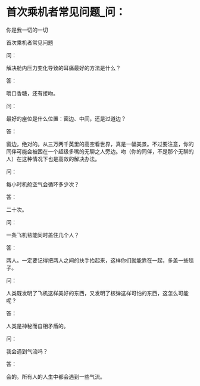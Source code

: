 # 首次乘机者常见问题_问：

你是我一切的一切

首次乘机者常见问题

问：

解决舱内压力变化导致的耳痛最好的方法是什么？

答：

嚼口香糖，还有接吻。

问：

最好的座位是什么位置：窗边、中间，还是过道边？

答：

窗边，绝对的。从三万两千英里的高空看世界，真是一幅美景。不过要注意，你的同伴可能会被困在一个超级多嘴的无聊之人旁边。吻（你的同伴，不是那个无聊的人）在这种情况下也是高效的解决办法。

问：

每小时机舱空气会循环多少次？

答：

二十次。

问：

一条飞机毯能同时盖住几个人？

答：

两人。一定要记得把两人之间的扶手抬起来，这样你们就能靠在一起，多盖一些毯子。

问：

人类既发明了飞机这样美好的东西，又发明了核弹这样可怕的东西，这怎么可能呢？

答：

人类是神秘而自相矛盾的。

问：

我会遇到气流吗？

答：

会的。所有人的人生中都会遇到一些气流。